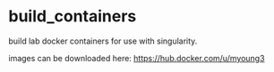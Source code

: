 # build_containers
build lab docker containers for use with singularity.

images can be downloaded here: https://hub.docker.com/u/myoung3
